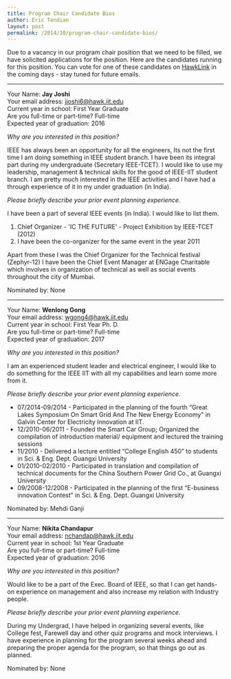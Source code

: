 ```yaml
---
title: Program Chair Candidate Bios
author: Eric Tendian
layout: post
permalink: /2014/10/program-chair-candidate-bios/
---
```


Due to a vacancy in our program chair position that we need to be filled, we have solicited applications for the position. Here are the candidates running for this position. You can vote for one of these candidates on [HawkLink](http://hawklink.iit.edu/) in the coming days - stay tuned for future emails.

***

Your Name: **Jay Joshi**<br>
Your email address: <jjoshi6@hawk.iit.edu><br>
Current year in school: First Year Graduate<br>
Are you full-time or part-time? Full-time<br>
Expected year of graduation: 2016<br>

*Why are you interested in this position?*

IEEE has always been an opportunity for all the engineers, Its not the first time I am doing something in IEEE student branch. I have been its integral part during my undergraduate (Secretary IEEE-TCET). I would like to use my leadership, management & technical skills for the good of IEEE-IIT student branch. I am pretty much interested in the IEEE activities and I have had a through experience of it in my under graduation (in India).

*Please briefly describe your prior event planning experience.*

I have been a part of several IEEE events (in India). I would like to list them.
1) Chief Organizer - 'IC THE FUTURE' - Project Exhibition by IEEE-TCET (2012)
2) I have been the co-organizer for the same event in the year 2011

Apart from these I was the Chief Organizer for the Technical festival (Zephyr-12)
I have been the Chief Event Manager at ENGage Charitable which involves in organization of technical as well as social events throughout the city of Mumbai.

Nominated by: None

***

Your Name: **Wenlong Gong**<br>
Your email address: <wgong4@hawk.iit.edu><br>
Current year in school: First Year Ph. D.<br>
Are you full-time or part-time? Full-time<br>
Expected year of graduation: 2017<br>

*Why are you interested in this position?*

I am an experienced student leader and electrical engineer, I would like to do something for the IEEE IIT with all my capabilities and learn some more from it.

*Please briefly describe your prior event planning experience.*

* 07/2014-09/2014 - Participated in the planning of the fourth “Great Lakes Symposium On Smart Grid And The New Energy Economy” in Galvin Center for Electricity Innovation at IIT.
* 12/2010-06/2011 - Founded the Smart Car Group; Organized the compilation of introduction material/ equipment and lectured the training sessions
* 11/2010 - Delivered a lecture entitled “College English 450” to students in Sci. & Eng. Dept. Guangxi University
* 01/2010-02/2010 - Participated in translation and compilation of technical documents for the China Southern Power Grid Co., at Guangxi University
* 09/2008-12/2008 - Participated in the planning of the first “E-business innovation Contest” in Sci. & Eng. Dept. Guangxi University

Nominated by: Mehdi Ganji

***

Your Name: **Nikita Chandapur**<br>
Your email address: <nchandap@hawk.iit.edu><br>
Current year in school: 1st Year Graduate<br>
Are you full-time or part-time? Full-time<br>
Expected year of graduation: 2016<br>

*Why are you interested in this position?*

Would like to be a part of the Exec. Board of IEEE, so that I can get hands-on experience on management and also increase my relation with Industry people.

*Please briefly describe your prior event planning experience.*

During my Undergrad, I have helped in organizing several events, like College fest, Farewell day and other quiz programs and mock interviews. I have experience in planning for the program several weeks ahead and preparing the proper agenda for the program, so that things go out as planned.

Nominated by: None
